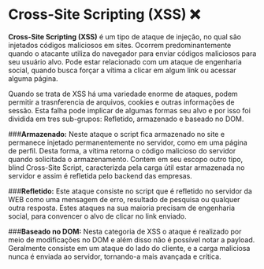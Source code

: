 # Cross-Site Scripting (XSS) ❌

**Cross-Site Scripting (XSS)** é um tipo de ataque de injeção, no qual são injetados códigos maliciosos em sites. Ocorrem predominantemente quando o atacante utiliza do navegador para enviar códigos maliciosos para seu usuário alvo. Pode estar relacionado com um ataque de engenharia social, quando busca forçar a vítima a clicar em algum link ou acessar alguma página.

Quando se trata de XSS há uma variedade enorme de ataques, podem permitir a trasnferencia de arquivos, cookies e outras informações de sessão. Esta falha pode implicar de algumas formas seu alvo e por isso foi dividida em tres sub-grupos: Refletido, armazenado e baseado no DOM.

###**Armazenado:**
  Neste ataque o script fica armazenado no site e permanece injetado permanentemente no servidor, como em uma página de perfil. Desta forma, a vítima retorna o código    malicioso do servidor quando solicitada o armazenamento. Contem em seu escopo outro tipo, blind Cross-Site Script, caracterizda pela carga útil estar armazenada no servidor e assim é refletida pelo backend das empresas.

###**Refletido:**
  Este ataque consiste no script que é refletido no servidor da WEB como uma mensagem de erro, resultado de pesquisa ou qualquer outra resposta. Estes ataques na sua maioria precisam de engenharia social, para convencer o alvo de clicar no link enviado.

###**Baseado no DOM:**
  Nesta categoria de XSS o ataque é realizado por meio de modificações no DOM e além disso não é possível notar a payload. Geralmente consiste em um ataque do lado do cliente, e a carga maliciosa nunca é enviada ao servidor, tornando-a mais avançada e crítica.
